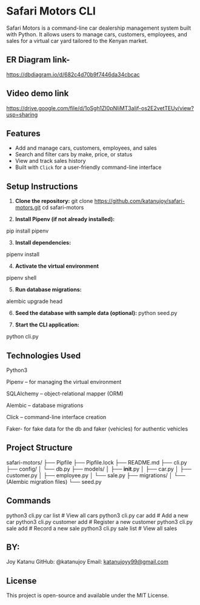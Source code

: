 # Safari Motors CLI

Safari Motors is a command-line car dealership management system built with Python. It allows users to manage cars, customers, employees, and sales for a virtual car yard tailored to the Kenyan market.


## ER Diagram link- 
https://dbdiagram.io/d/682c4d70b9f7446da34cbcac

## Video demo link
https://drive.google.com/file/d/1oSgh1ZI0pNIiMT3aIjf-os2E2vetTEUy/view?usp=sharing



## Features

- Add and manage cars, customers, employees, and sales
- Search and filter cars by make, price, or status
- View and track sales history
- Built with `Click` for a user-friendly command-line interface


## Setup Instructions

1. **Clone the repository:**
   git clone https://github.com/katanujoy/safari-motors.git
   cd safari-motors

2. **Install Pipenv (if not already installed):**

pip install pipenv

3. **Install dependencies:**

pipenv install

4. **Activate the virtual environment**

pipenv shell

5. **Run database migrations:**

alembic upgrade head

6. **Seed the database with sample data (optional):**
python seed.py


7. **Start the CLI application:**

python cli.py


## Technologies Used
Python3

Pipenv – for managing the virtual environment

SQLAlchemy – object-relational mapper (ORM)

Alembic – database migrations

Click – command-line interface creation

Faker- for fake data for the db and faker (vehicles) for authentic vehicles

## Project Structure

safari-motors/
├── Pipfile
├── Pipfile.lock
├── README.md
├── cli.py
├── config/
│   └── db.py
├── models/
│   ├── __init__.py
│   ├── car.py
│   ├── customer.py
│   ├── employee.py
│   └── sale.py
├── migrations/
│   └── (Alembic migration files)
└── seed.py

## Commands
python3 cli.py car list           # View all cars
python3 cli.py car add            # Add a new car
python3 cli.py customer add       # Register a new customer
python3 cli.py sale add           # Record a new sale
python3 cli.py sale list          # View all sales

## BY:
Joy Katanu
GitHub: @katanujoy
Email: katanujoyy99@gmail.com

## License
This project is open-source and available under the MIT License.